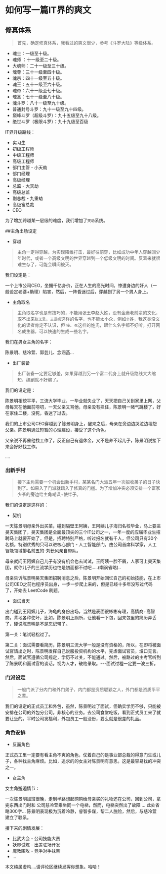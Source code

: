 # 如何写一篇IT界的爽文


## 修真体系

> 首先，确定修真体系，我看过的爽文很少，参考《斗罗大陆》等级体系。

* 魂士：一级至十级。
* 魂师 ：十一级至二十级。
* 大魂师：二十一级至三十级。
* 魂尊：三十一级至四十级。
* 魂宗：四十一级至五十级。
* 魂王：五十一级至六十级。
* 魂帝：六十一级至七十级。
* 魂圣：七十一级至八十级。
* 魂斗罗：八十一级至九十级。
* 普通封号斗罗：九十一级至九十四级。
* 巅峰斗罗（超级斗罗）：九十五级至九十八级。
* 绝世斗罗（极限斗罗）：九十九级至百级

IT界升级路线：

* 实习生
* 初级工程师
* 中级工程师
* 高级工程师
* 部门主管  - 小天劫
* 部门经理
* 高级经理
* 总监     - 大天劫
* 高级总监  
* 副总裁   - 九重劫
* 高级富总裁
* CEO

为了增加跨越某一层级的难度，我们增加了`天劫`系统。


##主角出场设定

* 穿越

> 主角一定得穿越，为实现降维打击，最好往前穿，比如成功中年人穿越回少年时代，或者一个高级文明的世界穿越到一个低级文明的时间。反着来就很难生存了，可能会瞬间被灭。

我们设定是：

一个上市公司CEO，坐拥千亿身价，正在人生的高光时间，惨遭身边的奸人（一般设定老婆+助理）陷害，然后，一阵昏迷过后，穿越到了另一个男人身上。

* 主角取名

> 主角取名字也是有技巧的，不能用张王李赵大姓，没有金庸老前辈的文化，取不出来`张无忌`，`王语嫣`这样的名字，也不能太小众，例如`芈`姓，我这类没文化的读者肯定不认识，但 `操`、`死`这样的姓氏，跟什么名字都不好听。打开网名成生器，可以快速的生成一些名字。

我们在男女主角的名字：

陈景明、慈冷萱、郭芸儿、念涵菡...


* 出厂装备

> 出厂装备一定要足够差，如果穿越到另一个富二代身上就升级路线大大缩短，编剧就不好编了。

我们的设定是：

陈景明相貌平平，三流大学毕业，一毕业就失业了，天天把自己关到家里上网，父母每天在他面前唠叨，一天父亲又骂他，母亲没有拦住，陈景明一赌气跳楼了，好在家住二楼，没死，昏迷了过去。

我们的上市公司CEO穿越到了陈景明身上，醒来之后，母亲在旁边边哭泣边埋怨父亲。陈景明通过短暂的心理建设，接受了这个角色。

父亲说不再催他找工作了，反正自己有退休金，又不是养不起儿子，陈景明说接下来会好好找工作。

....


### 出新手村


> 接下主角需要一个机会出新手村，某某名门大派五年一次招收弟子的日子快到了。如果入了门派就踏入了修真的门槛。为了增加冲突必须安排一个富家少爷的旁边给主角嘲讽+使绊子。

我们的设定是这样的：

* 契机

一天陈景明母亲外出买菜，碰到隔壁王阿姨，王阿姨儿子海归名校毕业，马上要进昊天集团了，昊天集团是全面最顶尖的三个IT公司之一，一年一度的应届毕业生招聘马上就要开始了，但是，招聘特别严格，听过报名就有千人，但公司只有30个名额，特别优秀的只可以进核心部门 - 人工智能部门，由公司首席科学家，人工智能领域排名前五的-刘长风亲自带队。

母亲就问王阿姨自己儿子有没有机会也去试试，王阿姨一脸不屑，人家可上昊天集团，就你儿子的三流学历也怕是初面都不过吧.....(嘲讽省略)..

母亲告诉陈景明昊天集团招聘消息之后，陈景明开始回忆自己的初始技能，在上市公司CEO之前也程序员出身，一步一步爬上来的，但是已经十多年没写过代码了，开始去 LeetCode 刷题。

* 面试当天

出门碰到王阿姨儿子，海龟的身份出场，当然是表面很彬彬有理，高情商+高智商，背地各种使坏，比如，陈景明上厕所，让他看一下包，回来包里的简历弄丢了，硬说陈景明是不是忘记带了。

第一关：笔试轻松过了。

第二关：面试需要看简历，陈景明三流大学一般是没有资格的，所以，在即将被面试官请出之时，陈景明发挥自己说服投资机构的水平，完虐面试官员，垭口无言。然后，面试官遵循公司规定，学历不过关，不能通过。然后，被路过的主考官听到了陈景明和面试官的谈话，视为人才，破格录取。---面试过程一定要一波三折。

### 门派设定

> 一般门派了分内门和外门弟子，内门都是资质聪颖之人，外门都是资质平平之辈。

我们的设定的正式员工和外包，虽然，陈景明过了面试，但确实学历不够，只能被安排在公司的外包分公司，非核心的业务。去公司食堂吃饭，看到正式员工来了就要让坐的。平时公司发福利，外包员工一般没份，要么就是很差的礼品。

### 角色安排

* 反面角色

正式员工里一定要有看主角不爽的角色，仗着自己的是事业部总裁的得意门生或儿子，各种找主角麻烦。比如，追求的的女主对陈景明有意思。这是最容易找的冲突之一。

* 女主角

女主角邂逅情节：

一次陈景明加班很晚，走到半路想起网购给母亲买的礼物还在公司，回到公司，拿完东西出门时和 公司慈冷萱乘坐同一个电梯，然而，电梯突然出了故障 ... 此处省略300字... 陈景明表现极为沉着冷静，睿智多谋，帮二人脱险，然后，与慈冷萱建立了联系。

接下来的剧情发展：


* 比武大会  - 公司技能大赛
* ​妖界试炼  - 出差驻场开发
* 魔教围攻  - 竞争对手抹黑
* ...


本文纯属虚构....请评论区继续发挥你想象。哈哈！




